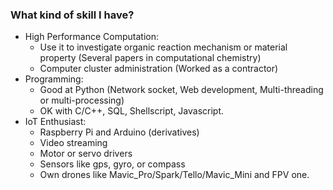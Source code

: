 ### What kind of skill I have?
* High Performance Computation: 
  * Use it to investigate organic reaction mechanism or material property (Several papers in computational chemistry)
  * Computer cluster administration (Worked as a contractor)
* Programming:
  * Good at Python (Network socket, Web development, Multi-threading or multi-processing)
  * OK with C/C++, SQL, Shellscript, Javascript.
* IoT Enthusiast:
  * Raspberry Pi and Arduino (derivatives)
  * Video streaming
  * Motor or servo drivers
  * Sensors like gps, gyro, or compass
  * Own drones like Mavic_Pro/Spark/Tello/Mavic_Mini and FPV one. 
